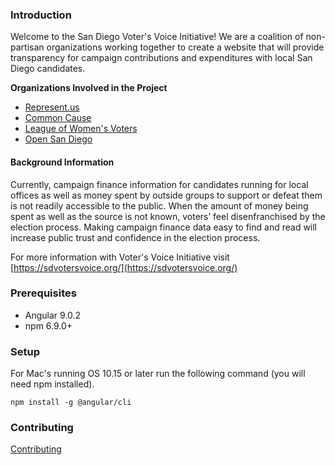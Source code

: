 <!--
Template for contributing guide for all projects
-->

### Introduction

Welcome to the San Diego Voter's Voice Initiative! We are a coalition of non-partisan organizations working together to create a website that will provide transparency for campaign contributions and expenditures with local San Diego candidates.

**Organizations Involved in the Project**

* [Represent.us](https://represent.us/)
* [Common Cause](https://www.commoncause.org/)
* [League of Women's Voters](https://www.lwv.org/)
* [Open San Diego](https://opensandiego.org/)

#### Background Information

Currently, campaign finance information for candidates running for local offices as well as money spent by outside groups to support or defeat them is not readily accessible to the public.  When the amount of money being spent as well as the source is not known, voters’ feel disenfranchised by the election process.  Making campaign finance data easy to find and read will increase public trust and confidence in the election process.

For more information with Voter's Voice Initiative visit [https://sdvotersvoice.org/](https://sdvotersvoice.org/)

### Prerequisites
* Angular 9.0.2
* npm 6.9.0+

### Setup
For Mac's running OS 10.15 or later run the following command (you will need npm installed).

```
npm install -g @angular/cli
```

### Contributing

[Contributing](CONTRIBUTING.MD)
